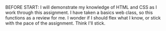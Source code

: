 BEFORE START: 
I will demonstrate my knowledge of HTML and CSS as I work through this assignment. 
I have taken a basics web class, so this functions as a review for me. 
I wonder if I should flex what I know, or stick with the pace of the assignment. 
Think I'll stick. 